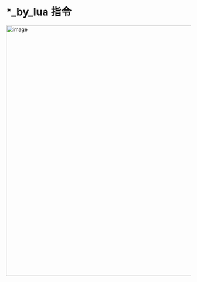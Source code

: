 # *_by_lua 指令
<img width="753" height="683" alt="image" src="https://github.com/user-attachments/assets/20a272f3-33fe-4d30-b717-5d52ed8f936d" />

